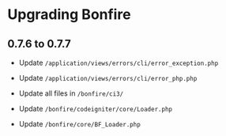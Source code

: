 # Upgrading Bonfire

## 0.7.6 to 0.7.7

* Update `/application/views/errors/cli/error_exception.php`
* Update `/application/views/errors/cli/error_php.php`

* Update all files in `/bonfire/ci3/`

* Update `/bonfire/codeigniter/core/Loader.php`
* Update `/bonfire/core/BF_Loader.php`
